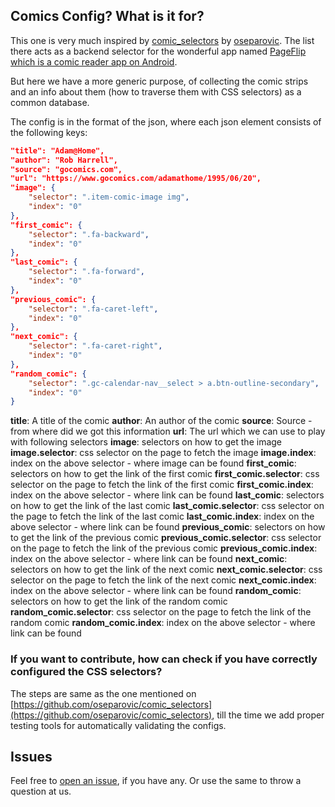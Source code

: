 ## Comics Config? What is it for?
This one is very much inspired by [comic_selectors](https://github.com/oseparovic/comic_selectors) by [oseparovic](https://github.com/oseparovic/). The list there acts as a backend selector for the wonderful app named [PageFlip which is a comic reader app on Android](https://play.google.com/store/apps/details?id=com.printandpixel.pageflip2&hl=en_US).

But here we have a more generic purpose, of collecting the comic strips and an info about them (how to traverse them with CSS selectors) as a common database.

The config is in the format of the json, where each json element consists of the following keys:
```json
"title": "Adam@Home",
"author": "Rob Harrell",
"source": "gocomics.com",
"url": "https://www.gocomics.com/adamathome/1995/06/20",
"image": {
    "selector": ".item-comic-image img",
    "index": "0"
},
"first_comic": {
    "selector": ".fa-backward",
    "index": "0"
},
"last_comic": {
    "selector": ".fa-forward",
    "index": "0"
},
"previous_comic": {
    "selector": ".fa-caret-left",
    "index": "0"
},
"next_comic": {
    "selector": ".fa-caret-right",
    "index": "0"
},
"random_comic": {
    "selector": ".gc-calendar-nav__select > a.btn-outline-secondary",
    "index": "0"
}
```

**title**: A title of the comic
**author**: An author of the comic
**source**: Source - from where did we got this information
**url**: The url which we can use to play with following selectors
**image**: selectors on how to get the image
**image.selector**: css selector on the page to fetch the image
**image.index**: index on the above selector - where image can be found
**first_comic**: selectors on how to get the link of the first comic
**first_comic.selector**: css selector on the page to fetch the link of the first comic
**first_comic.index**: index on the above selector - where link can be found
**last_comic**: selectors on how to get the link of the last comic
**last_comic.selector**: css selector on the page to fetch the link of the last comic
**last_comic.index**: index on the above selector - where link can be found
**previous_comic**: selectors on how to get the link of the previous comic
**previous_comic.selector**: css selector on the page to fetch the link of the previous comic
**previous_comic.index**: index on the above selector - where link can be found
**next_comic**: selectors on how to get the link of the next comic
**next_comic.selector**: css selector on the page to fetch the link of the next comic
**next_comic.index**: index on the above selector - where link can be found
**random_comic**: selectors on how to get the link of the random comic
**random_comic.selector**: css selector on the page to fetch the link of the random comic
**random_comic.index**: index on the above selector - where link can be found

### If you want to contribute, how can check if you have correctly configured the CSS selectors?
The steps are same as the one mentioned on [https://github.com/oseparovic/comic_selectors](https://github.com/oseparovic/comic_selectors), till the time we add proper testing tools for automatically validating the configs.

## Issues
Feel free to [open an issue](https://github.com/codeat3/comics-config/issues/new), if you have any. Or use the same to throw a question at us.